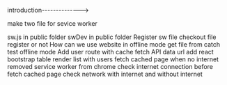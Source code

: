 introduction-------------->

make two file for sevice worker

sw.js in public folder
swDev in public folder
Register sw file
checkout file register or not
How can we use website in offline mode
get file from catch
test offline mode
Add user route with cache
fetch API data url
add react bootstrap table
render list with users
fetch cached page when no internet
removed service worker from chrome
check internet connection before fetch cached page
check network with internet and without internet
